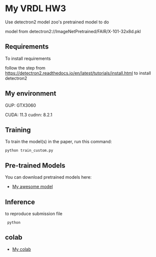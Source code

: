 
# My VRDL HW3

Use detectron2 model zoo's pretrained model to do

model from detectron2://ImageNetPretrained/FAIR/X-101-32x8d.pkl

## Requirements

To install requirements

follow the step from  https://detectron2.readthedocs.io/en/latest/tutorials/install.html to install detectron2

## My environment
GUP: GTX3060

CUDA: 11.3
cudnn: 8.2.1

## Training

To train the model(s) in the paper, run this command:

```train
python train_custom.py
```

## Pre-trained Models

You can download pretrained models here:

- [My awesome model](https://drive.google.com/file/d/1BHcU5-P-zK5tOsZ2gaqF7VlCr8e0yumR/view?usp=sharing) 


## Inference
to reproduce submission file

```Inference
 python 
```

## colab

- [My colab](https://colab.research.google.com/drive/1vVYgnGcdu5aO37yeromgRU38csBUziJG?usp=sharing) 



